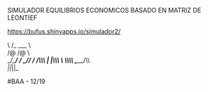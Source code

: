 SIMULADOR EQUILIBRIOS ECONOMICOS BASADO EN MATRIZ DE LEONTIEF

https://bufus.shinyapps.io/simulador2/

\ /_  ___   \ \
/@ \/@  \   \
\__/\___/   /
 \_\/______/
 /     /\\\\\ 
|     |\\\\\\ 
 \      \\\\\\\ 
   \______/\\\\\
    _||_||_

 #BAA - 12/19


